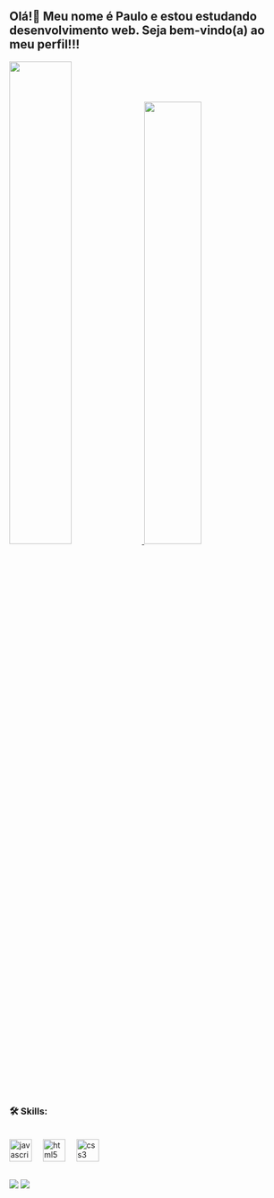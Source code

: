 ## Olá!👋 Meu nome é Paulo e estou estudando desenvolvimento web. Seja bem-vindo(a) ao meu perfil!!!



<div>
<a href="https://github.com/juniormrtjy">
  <img width="47%" src="https://github-readme-stats.vercel.app/api?username=juniormrtjy&show_icons=true&theme=dark&count_private=true" />
  <img width="45%" src="https://github-readme-stats.vercel.app/api/top-langs?username=juniormrtjy&show_icons=true&theme=dark&layout=compact&langs_count=8&card_width=320" />
</a>
</div>

##

<h3 align="left">🛠 Skills:</h3>

<div style="display: inline_block"><br>
  <img src="https://cdn.jsdelivr.net/gh/devicons/devicon/icons/javascript/javascript-original.svg" height="40" alt="javascript logo"  />
  <img width="12" />
  <img src="https://skillicons.dev/icons?i=html" height="40" alt="html5 logo"  />
  <img width="12" />
  <img src="https://skillicons.dev/icons?i=css" height="40" alt="css3 logo"  />
</div>
  
  ##

<div> 
  <a href="https://www.instagram.com/juniormrtj/" target="_blank"><img src="https://img.shields.io/badge/-Instagram-%23E4405F?style=for-the-badge&logo=instagram&logoColor=white" target="_blank"></a>
  <a href="https://www.linkedin.com/in/juniormrtjy/" target="_blank"><img src="https://img.shields.io/badge/-LinkedIn-%230077B5?style=for-the-badge&logo=linkedin&logoColor=white" target="_blank"></a> 
</div>
